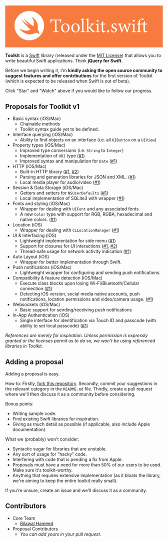 ![Toolkit Logo](Toolkit.png)

**Toolkit** is a [Swift](https://developer.apple.com/swift/) library (released under the [MIT License](http://bih.mit-license.org)) that allows you to write beautiful Swift applications. Think **jQuery for Swift**.

Before we begin writing it, I'm **kindly asking the open source community to suggest features and offer contributions** for the first version of Toolkit (which is expected to be released when Swift is out of beta).

Click "Star" and "Watch" above if you would like to follow our progress.

## Proposals for Toolkit v1

- Basic syntax (iOS/Mac)
  - Chainable methods
  - Toolkit syntax guide yet to be defined.
- Interface querying (iOS/Mac)
  - Ability to find objects on an interface (i.e. all `UIButton` on a `UIView`)
- Property types (iOS/Mac)
  - Improved type conversions (i.e. `String` to `Integer`)
  - Implementation of `URI` type ([#1](https://github.com/kylef/URITemplate.swift))
  - Improved syntax and manipulation for `Date` ([#1](https://github.com/mdomans/swift-date))
- HTTP (iOS/Mac)
  - Built-in HTTP library ([#1](https://github.com/daltoniam/SwiftHTTP), [#2](https://github.com/hallas/agent))
  - Parsing and generation libraries for JSON and XML. ([#1](https://github.com/SwiftyJSON/SwiftyJSON))
  - Local media player for audio/video ([#1]())
- Session & Data Storage (iOS/Mac)
  - Getters and setters for `NSUserDefaults` ([#1](https://github.com/vasarhelyia/swift-persist))
  - Local implementation of SQLite3 with wrapper ([#1](https://github.com/stephencelis/SQLite.swift))
- Fonts and styling (iOS/Mac)
  - Wrapper for dealing with `UIFont` and any associated fonts
  - A new `Color` type with support for RGB, RGBA, hexadecimal and native colors. ([#1](https://github.com/artman/HexColor))
- Location (iOS)
  - Wrapper for dealing with `CLLocationManager` ([#1](https://github.com/varshylmobile/LocationManager))
- UI & Interfacing (iOS)
  - Lightweight implementation for side menu ([#1](https://github.com/evnaz/ENSwiftSideMenu))
  - Support for closures for UI interactions ([#1](https://github.com/ActionKit/ActionKit), [#2](https://github.com/tangplin/Scream.swift))
  - Thread-safe usage for network activity indication ([#1](https://github.com/pkluz/PKNetworkActivityController))
- Auto Layout (iOS)
  - Wrapper for better implementation through Swift. 
- Push notifications (iOS/Mac)
  - Lightweight wrapper for configuring and sending push notifications.
- Compatibility & feature detection (iOS/Mac)
  - Execute class blocks upon losing Wi-Fi/Bluetooth/Cellular connection ([#1](https://github.com/ashleymills/Reachability.swift))
  - Detecting iOS version, social media native accounts, push notifications, location permissions and video/camera usage. ([#1](http://modernizr.com/))
- Websockets (iOS/Mac)
  - Basic support for sending/receiving push notifications
- In-App Authentication (iOS)
  - Single interface for identification via Touch ID and passcode (with ability to set local passcode) ([#1](https://github.com/jstart/EHFAuthenticator-Touch-ID))

*References are merely for inspiration. Unless permission is expressly granted or the licenses permit us to do so, we won't be using referenced libraries in Toolkit.*

## Adding a proposal

Adding a proposal is easy.

How to: Firstly, [fork this repository](https://github.com/bih/toolkit.swift/fork). Secondly, commit your suggestions in the relevant category in the `README.md` file. Thirdly, create a pull request where we'll then discuss it as a community before considering.

Bonus points:

* Writing sample code.
* Find existing Swift libraries for inspiration.
* Giving as much detail as possible (if applicable, also include Apple documentation)

What we (probably) won't consider:

* Syntactic sugar for libraries that are unstable.
* Any sort of usage for "hacky" code.
* Interfering with code that is pending a fix from Apple.
* Proposals must have a need for more than 50% of our users to be used. Make sure it's toolkit-worthy.
* Anything that requires extensive implementation (as it bloats the library, we're aiming to keep the entire toolkit really small).

If you're unsure, create an issue and we'll discuss it as a community.

## Contributors
- Core Team
  - [Bilawal Hameed](http://github.com/bih)
- Proposal Contributors
  - *You can add yours in your pull request.*